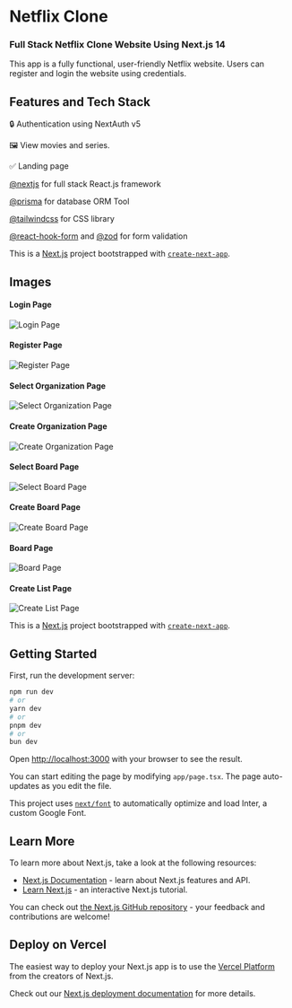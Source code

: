 # Netflix Clone

### Full Stack Netflix Clone Website Using Next.js 14

This app is a fully functional, user-friendly Netflix website. Users can register and login the website using credentials.

## Features and Tech Stack

:lock: Authentication using NextAuth v5

:framed_picture: View movies and series.

:white_check_mark: Landing page

[@nextjs](https://nextjs.org/) for full stack React.js framework

[@prisma](https://x.com/prisma) for database ORM Tool

[@tailwindcss](https://tailwindcss.com/) for CSS library

[@react-hook-form](https://www.react-hook-form.com/) and [@zod](https://zod.dev/) for form validation

This is a [Next.js](https://nextjs.org/) project bootstrapped with [`create-next-app`](https://github.com/vercel/next.js/tree/canary/packages/create-next-app).

## Images

#### Login Page

![Login Page](public/login.png)

#### Register Page

![Register Page](public/register.png)

#### Select Organization Page

![Select Organization Page](public/select-org.png)

#### Create Organization Page

![Create Organization Page](public/create-org.png)

#### Select Board Page

![Select Board Page](public/select-board.png)

#### Create Board Page

![Create  Board Page](public/create-board.png)

#### Board Page

![Board Page](public/board.png)

#### Create List Page

![Create  List Page](public/create-list.png)

This is a [Next.js](https://nextjs.org/) project bootstrapped with [`create-next-app`](https://github.com/vercel/next.js/tree/canary/packages/create-next-app).

## Getting Started

First, run the development server:

```bash
npm run dev
# or
yarn dev
# or
pnpm dev
# or
bun dev
```

Open [http://localhost:3000](http://localhost:3000) with your browser to see the result.

You can start editing the page by modifying `app/page.tsx`. The page auto-updates as you edit the file.

This project uses [`next/font`](https://nextjs.org/docs/basic-features/font-optimization) to automatically optimize and load Inter, a custom Google Font.

## Learn More

To learn more about Next.js, take a look at the following resources:

- [Next.js Documentation](https://nextjs.org/docs) - learn about Next.js features and API.
- [Learn Next.js](https://nextjs.org/learn) - an interactive Next.js tutorial.

You can check out [the Next.js GitHub repository](https://github.com/vercel/next.js/) - your feedback and contributions are welcome!

## Deploy on Vercel

The easiest way to deploy your Next.js app is to use the [Vercel Platform](https://vercel.com/new?utm_medium=default-template&filter=next.js&utm_source=create-next-app&utm_campaign=create-next-app-readme) from the creators of Next.js.

Check out our [Next.js deployment documentation](https://nextjs.org/docs/deployment) for more details.
